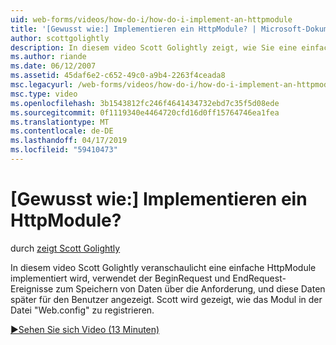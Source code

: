 ```yaml
---
uid: web-forms/videos/how-do-i/how-do-i-implement-an-httpmodule
title: '[Gewusst wie:] Implementieren ein HttpModule? | Microsoft-Dokumentation'
author: scottgolightly
description: In diesem video Scott Golightly zeigt, wie Sie eine einfache HttpModule zu implementieren, die die BeginRequest und EndRequest-Ereignisse verwendet, um einige Daten über die Anforderung zu speichern...
ms.author: riande
ms.date: 06/12/2007
ms.assetid: 45daf6e2-c652-49c0-a9b4-2263f4ceada8
msc.legacyurl: /web-forms/videos/how-do-i/how-do-i-implement-an-httpmodule
msc.type: video
ms.openlocfilehash: 3b1543812fc246f4641434732ebd7c35f5d08ede
ms.sourcegitcommit: 0f1119340e4464720cfd16d0ff15764746ea1fea
ms.translationtype: MT
ms.contentlocale: de-DE
ms.lasthandoff: 04/17/2019
ms.locfileid: "59410473"
---
```

# <a name="how-do-i-implement-an-httpmodule"></a>[Gewusst wie:] Implementieren ein HttpModule?

durch [zeigt Scott Golightly](https://github.com/scottgolightly)

In diesem video Scott Golightly veranschaulicht eine einfache HttpModule implementiert wird, verwendet der BeginRequest und EndRequest-Ereignisse zum Speichern von Daten über die Anforderung, und diese Daten später für den Benutzer angezeigt. Scott wird gezeigt, wie das Modul in der Datei "Web.config" zu registrieren.

[&#9654;Sehen Sie sich Video (13 Minuten)](https://channel9.msdn.com/Blogs/ASP-NET-Site-Videos/how-do-i-implement-an-httpmodule)

